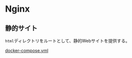 # Nginx

## 静的サイト
`html`ディレクトリをルートとして、静的Webサイトを提供する。  

[docker-compose.yml](https://gist.github.com/roy-n-roy/85ea606ff01da712dfea8de297e04b13#file-docker-compose-yml)
<script src="https://gist.github.com/roy-n-roy/85ea606ff01da712dfea8de297e04b13.js?file=docker-compose.yml"></script>
